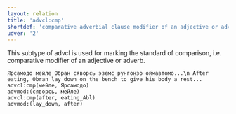 ```yaml
---
layout: relation
title: 'advcl:cmp'
shortdef: 'comparative adverbial clause modifier of an adjective or adverb'
udver: '2'
---
```


This subtype of advcl is used for marking the standard of comparison, i.e. comparative modifier of an adjective or adverb.

~~~ sdparse
Ярсамодо мейле Обран сяворсь эземс рунгонзо оймавтомо...\n After eating, Obran lay down on the bench to give his body a rest...
advcl:cmp(мейле, Ярсамодо)
advmod:(сяворсь, мейле)
advcl:cmp(after, eating_Abl)
advmod:(lay_down, after)

~~~

<!-- Interlanguage links updated Po 11. listopadu 2024, 20:10:16 CET -->
